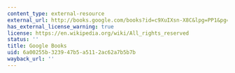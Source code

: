 ```yaml
---
content_type: external-resource
external_url: http://books.google.com/books?id=c9XuIXsn-X8C&lpg=PP1&pg=PA17#v=onepage&q&f=false
has_external_license_warning: true
license: https://en.wikipedia.org/wiki/All_rights_reserved
status: ''
title: Google Books
uid: 6a00255b-3239-47b5-a511-2ac62a7b5b7b
wayback_url: ''
---
```

